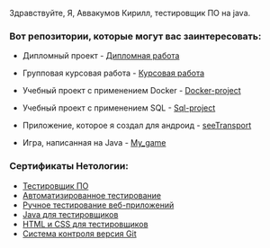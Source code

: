 Здравствуйте,
Я, Аввакумов Кирилл, тестировщик ПО на java.

### Вот репозитории, которые могут вас заинтересовать:
* Дипломный проект - [Дипломная работа](https://github.com/Bob-Jacka/Diplom "Нажмите на меня")

* Групповая курсовая работа - [Курсовая работа](https://github.com/Bob-Jacka/JavaForTesters "Нажмите на меня")

* Учебный проект с применением Docker - [Docker-project](https://github.com/Bob-Jacka/Docker "Нажмите на меня")

* Учебный проект с применением SQL - [Sql-project](https://github.com/Bob-Jacka/My_game/tree/main "Нажмите на меня")

* Приложение, которое я создал для андроид - [seeTransport](https://github.com/Bob-Jacka/AndroidSeeBuses "Нажмите на меня")

* Игра, написанная на Java - [My_game](https://github.com/Bob-Jacka/My_game/tree/main "Нажмите на меня")

### Сертификаты Нетологии:
* [Тестировщик ПО](https://github.com/Bob-Jacka/Bob-Jacka/blob/main/All-courses.pdf "Нажмите на меня")
* [Автоматизированное тестирование](https://github.com/Bob-Jacka/Bob-Jacka/blob/main/Aqa.pdf "Нажмите на меня")
* [Ручное тестирование веб-приложений](https://github.com/Bob-Jacka/Bob-Jacka/blob/main/HandTesting.pdf "Нажмите на меня")
* [Java для тестировщиков](https://github.com/Bob-Jacka/Bob-Jacka/blob/main/All-courses.pdf "Нажмите на меня")
* [HTML и CSS для тестировщиков](https://github.com/Bob-Jacka/Bob-Jacka/blob/main/Html-css.pdf "Нажмите на меня")
* [Система контроля версия Git](https://github.com/Bob-Jacka/Bob-Jacka/blob/main/Git.pdf "Нажмите на меня")

